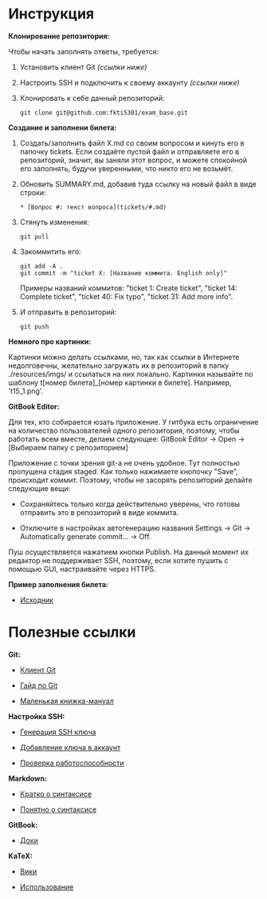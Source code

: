 # Инструкция

**Клонирование репозитория:**

Чтобы начать заполнять ответы, требуется:

1. Установить клиент Git *(ссылки ниже)*

2. Настроить SSH и подключить к своему аккаунту *(ссылки ниже)*

3. Клонировать к себе данный репозиторий:
   ```
   git clone git@github.com:fkti5301/exam_base.git
   ```


**Создание и заполнени билета:**

1. Создать/заполнить файл X.md со своим вопросом и кинуть его в папочку tickets. Если создаёте пустой файл и отправляете его в репозиторий, значит, вы заняли этот вопрос, и можете спокойной его заполнять, будучи уверенными, что никто его не возьмёт.

2. Обновить SUMMARY.md, добавив туда ссылку на новый файл в виде строки:
   ```
   * [Вопрос #: текст вопроса](tickets/#.md)
   ```

3. Стянуть изменения:
   ```
   git pull
   ```

4. Закоммитить его:
   ```
   git add -A .
   git commit -m "ticket X: [Название коммита. English only]"
   ```
   Примеры названий коммитов: "ticket 1: Create ticket", "ticket 14: Complete ticket", "ticket 40: Fix typo", "ticket 31: Add more info".

5. И отправить в репозиторий:
   ```
   git push
   ```


**Немного про картинки:**

Картинки можно делать ссылками, но, так как ссылки в Интернете недолговечны, желательно загружать их в репозиторий в папку ./resources/imgs/ и ссылаться на них локально. Картинки называйте по шаблону t[номер билета]_[номер картинки в билете]. Например, 't15_1.png'.


**GitBook Editor:**

Для тех, кто собирается юзать приложение. У гитбука есть ограничение на количество пользователей одного репозитория, поэтому, чтобы работать всем вместе, делаем следующее: GitBook Editor -> Open -> [Выбираем папку с репозиторием]

Приложение с точки зрения git-а не очень удобное. Тут полностью пропущена стадия staged. Как только нажимаете кнопочку "Save", происходит коммит. Поэтому, чтобы не засорять репозиторий делайте следующие вещи:

* Сохраняйтесь только когда действительно уверены, что готовы отправить это в репозиторий в виде коммита.

* Отключите в настройках автогенерацию названия Settings -> Git -> Automatically generate commit... -> Off.

Пуш осуществляется нажатием кнопки Publish. На данный момент их редактор не поддерживает SSH, поэтому, если хотите пушить с помощью GUI, настраивайте через HTTPS.



**Пример заполнения билета:**

* [Исходник](SAMPLE.md)


# Полезные ссылки
**Git:**

* [Клиент Git](https://git-scm.com/download/win)

* [Гайд по Git](https://githowto.com/create_a_project)

* [Маленькая книжка-мануал](https://git-scm.com/book/ru/v1)


**Настройка SSH:**

* [Генерация SSH ключа](https://help.github.com/articles/generating-a-new-ssh-key-and-adding-it-to-the-ssh-agent)

* [Добавление ключа в аккаунт](https://help.github.com/articles/adding-a-new-ssh-key-to-your-github-account/)

* [Проверка работоспособности](https://help.github.com/articles/testing-your-ssh-connection/)


**Markdown:**

* [Кратко о синтаксисе](https://guides.github.com/pdfs/markdown-cheatsheet-online.pdf)

* [Понятно о синтаксисе](http://webdesign.ru.net/article/pravila-oformleniya-fayla-readmemd-na-github.html)


**GitBook:**

* [Доки](https://gitbookio.gitbooks.io/documentation/content/index.html)


**KaTeX:**

* [Вики](https://github.com/Khan/KaTeX/wiki)

* [Использование](https://gitbookio.gitbooks.io/documentation/content/format/math.html)
